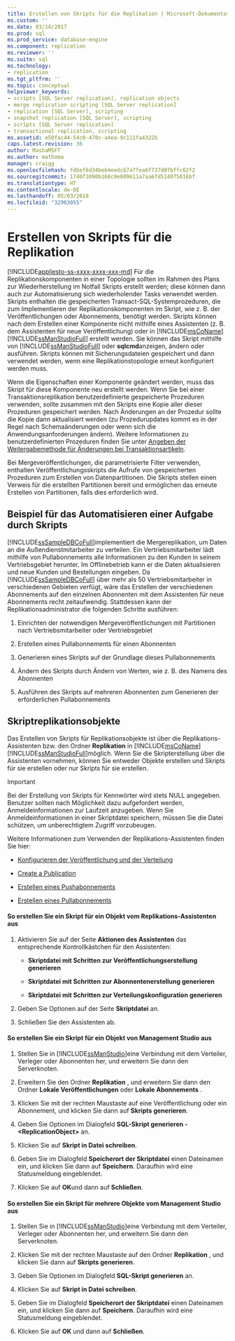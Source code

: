 ```yaml
---
title: Erstellen von Skripts für die Replikation | Microsoft-Dokumentation
ms.custom: ''
ms.date: 03/14/2017
ms.prod: sql
ms.prod_service: database-engine
ms.component: replication
ms.reviewer: ''
ms.suite: sql
ms.technology:
- replication
ms.tgt_pltfrm: ''
ms.topic: conceptual
helpviewer_keywords:
- scripts [SQL Server replication], replication objects
- merge replication scripting [SQL Server replication]
- replication [SQL Server], scripting
- snapshot replication [SQL Server], scripting
- scripts [SQL Server replication]
- transactional replication, scripting
ms.assetid: e50fac44-54c0-470c-a4ea-9c111fa4322b
caps.latest.revision: 36
author: MashaMSFT
ms.author: mathoma
manager: craigg
ms.openlocfilehash: fdbef6d34beb4eedcb7a7fea6f737d07bffc62f2
ms.sourcegitcommit: 1740f3090b168c0e809611a7aa6fd514075616bf
ms.translationtype: HT
ms.contentlocale: de-DE
ms.lasthandoff: 05/03/2018
ms.locfileid: "32963055"
---
```

# <a name="scripting-replication"></a>Erstellen von Skripts für die Replikation
[!INCLUDE[appliesto-ss-xxxx-xxxx-xxx-md](../../includes/appliesto-ss-xxxx-xxxx-xxx-md.md)]
  Für die Replikationskomponenten in einer Topologie sollten im Rahmen des Plans zur Wiederherstellung im Notfall Skripts erstellt werden; diese können dann auch zur Automatisierung sich wiederholender Tasks verwendet werden. Skripts enthalten die gespeicherten Transact-SQL-Systemprozeduren, die zum Implementieren der Replikationskomponenten im Skript, wie z. B. der Veröffentlichungen oder Abonnements, benötigt werden. Skripts können nach dem Erstellen einer Komponente nicht mithilfe eines Assistenten (z. B. dem Assistenten für neue Veröffentlichung) oder in [!INCLUDE[msCoName](../../includes/msconame-md.md)] [!INCLUDE[ssManStudioFull](../../includes/ssmanstudiofull-md.md)] erstellt werden. Sie können das Skript mithilfe von [!INCLUDE[ssManStudioFull](../../includes/ssmanstudiofull-md.md)] oder **sqlcmd**anzeigen, ändern oder ausführen. Skripts können mit Sicherungsdateien gespeichert und dann verwendet werden, wenn eine Replikationstopologie erneut konfiguriert werden muss.  
  
 Wenn die Eigenschaften einer Komponente geändert werden, muss das Skript für diese Komponente neu erstellt werden. Wenn Sie bei einer Transaktionsreplikation benutzerdefinierte gespeicherte Prozeduren verwenden, sollte zusammen mit den Skripts eine Kopie aller dieser Prozeduren gespeichert werden. Nach Änderungen an der Prozedur sollte die Kopie dann aktualisiert werden (zu Prozedurupdates kommt es in der Regel nach Schemaänderungen oder wenn sich die Anwendungsanforderungen ändern). Weitere Informationen zu benutzerdefinierten Prozeduren finden Sie unter [Angeben der Weitergabemethode für Änderungen bei Transaktionsartikeln](../../relational-databases/replication/transactional/transactional-articles-specify-how-changes-are-propagated.md).  
  
 Bei Mergeveröffentlichungen, die parametrisierte Filter verwenden, enthalten Veröffentlichungsskripts die Aufrufe von gespeicherten Prozeduren zum Erstellen von Datenpartitionen. Die Skripts stellen einen Verweis für die erstellten Partitionen bereit und ermöglichen das erneute Erstellen von Partitionen, falls dies erforderlich wird.  
  
## <a name="example-of-automating-a-task-with-scripts"></a>Beispiel für das Automatisieren einer Aufgabe durch Skripts  
 [!INCLUDE[ssSampleDBCoFull](../../includes/sssampledbcofull-md.md)]implementiert die Mergereplikation, um Daten an die Außendienstmitarbeiter zu verteilen. Ein Vertriebsmitarbeiter lädt mithilfe von Pullabonnements alle Informationen zu den Kunden in seinem Vertriebsgebiet herunter. Im Offlinebetrieb kann er die Daten aktualisieren und neue Kunden und Bestellungen eingeben. Da [!INCLUDE[ssSampleDBCoFull](../../includes/sssampledbcofull-md.md)] über mehr als 50 Vertriebsmitarbeiter in verschiedenen Gebieten verfügt, wäre das Erstellen der verschiedenen Abonnements auf den einzelnen Abonnenten mit dem Assistenten für neue Abonnements recht zeitaufwendig. Stattdessen kann der Replikationsadministrator die folgenden Schritte ausführen:  
  
1.  Einrichten der notwendigen Mergeveröffentlichungen mit Partitionen nach Vertriebsmitarbeiter oder Vertriebsgebiet  
  
2.  Erstellen eines Pullabonnements für einen Abonnenten  
  
3.  Generieren eines Skripts auf der Grundlage dieses Pullabonnements  
  
4.  Ändern des Skripts durch Ändern von Werten, wie z. B. des Namens des Abonnenten  
  
5.  Ausführen des Skripts auf mehreren Abonnenten zum Generieren der erforderlichen Pullabonnements  
  
## <a name="script-replication-objects"></a>Skriptreplikationsobjekte  
 Das Erstellen von Skripts für Replikationsobjekte ist über die Replikations-Assistenten bzw. den Ordner **Replikation** in [!INCLUDE[msCoName](../../includes/msconame-md.md)] [!INCLUDE[ssManStudioFull](../../includes/ssmanstudiofull-md.md)]möglich. Wenn Sie die Skripterstellung über die Assistenten vornehmen, können Sie entweder Objekte erstellen und Skripts für sie erstellen oder nur Skripts für sie erstellen.  
  
> [!IMPORTANT]  
>  Bei der Erstellung von Skripts für Kennwörter wird stets NULL angegeben. Benutzer sollten nach Möglichkeit dazu aufgefordert werden, Anmeldeinformationen zur Laufzeit anzugeben. Wenn Sie Anmeldeinformationen in einer Skriptdatei speichern, müssen Sie die Datei schützen, um unberechtigtem Zugriff vorzubeugen.  
  
 Weitere Informationen zum Verwenden der Replikations-Assistenten finden Sie hier:  
  
-   [Konfigurieren der Veröffentlichung und der Verteilung](../../relational-databases/replication/configure-publishing-and-distribution.md)  
  
-   [Create a Publication](../../relational-databases/replication/publish/create-a-publication.md)  
  
-   [Erstellen eines Pushabonnements](../../relational-databases/replication/create-a-push-subscription.md)  
  
-   [Erstellen eines Pullabonnements](../../relational-databases/replication/create-a-pull-subscription.md)  
  
#### <a name="to-script-an-object-from-a-replication-wizard"></a>So erstellen Sie ein Skript für ein Objekt vom Replikations-Assistenten aus  
  
1.  Aktivieren Sie auf der Seite **Aktionen des Assistenten** das entsprechende Kontrollkästchen für den Assistenten:  
  
    -   **Skriptdatei mit Schritten zur Veröffentlichungserstellung generieren**  
  
    -   **Skriptdatei mit Schritten zur Abonnentenerstellung generieren**  
  
    -   **Skriptdatei mit Schritten zur Verteilungskonfiguration generieren**  
  
2.  Geben Sie Optionen auf der Seite **Skriptdatei** an.  
  
3.  Schließen Sie den Assistenten ab.  
  
#### <a name="to-script-an-object-from-management-studio"></a>So erstellen Sie ein Skript für ein Objekt von Management Studio aus  
  
1.  Stellen Sie in [!INCLUDE[ssManStudio](../../includes/ssmanstudio-md.md)]eine Verbindung mit dem Verteiler, Verleger oder Abonnenten her, und erweitern Sie dann den Serverknoten.  
  
2.  Erweitern Sie den Ordner **Replikation** , und erweitern Sie dann den Ordner **Lokale Veröffentlichungen** oder **Lokale Abonnements** .  
  
3.  Klicken Sie mit der rechten Maustaste auf eine Veröffentlichung oder ein Abonnement, und klicken Sie dann auf **Skripts generieren**.  
  
4.  Geben Sie Optionen im Dialogfeld **SQL-Skript generieren - \<ReplicationObject>** an.  
  
5.  Klicken Sie auf **Skript in Datei schreiben**.  
  
6.  Geben Sie im Dialogfeld **Speicherort der Skriptdatei** einen Dateinamen ein, und klicken Sie dann auf **Speichern**. Daraufhin wird eine Statusmeldung eingeblendet.  
  
7.  Klicken Sie auf **OK**und dann auf **Schließen**.  
  
#### <a name="to-script-multiple-objects-from-management-studio"></a>So erstellen Sie ein Skript für mehrere Objekte vom Management Studio aus  
  
1.  Stellen Sie in [!INCLUDE[ssManStudio](../../includes/ssmanstudio-md.md)]eine Verbindung mit dem Verteiler, Verleger oder Abonnenten her, und erweitern Sie dann den Serverknoten.  
  
2.  Klicken Sie mit der rechten Maustaste auf den Ordner **Replikation** , und klicken Sie dann auf **Skripts generieren**.  
  
3.  Geben Sie Optionen im Dialogfeld **SQL-Skript generieren** an.  
  
4.  Klicken Sie auf **Skript in Datei schreiben**.  
  
5.  Geben Sie im Dialogfeld **Speicherort der Skriptdatei** einen Dateinamen ein, und klicken Sie dann auf **Speichern**. Daraufhin wird eine Statusmeldung eingeblendet.  
  
6.  Klicken Sie auf **OK** und dann auf **Schließen**.  
  
  
